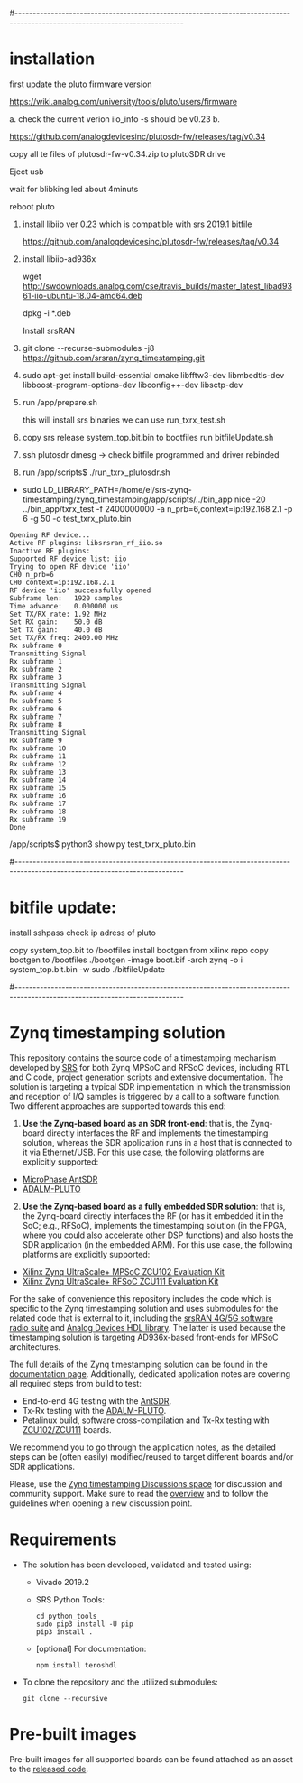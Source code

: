 #----------------------------------------------------------------------------------------------------------------------------

# installation

first update the pluto firmware version

https://wiki.analog.com/university/tools/pluto/users/firmware

a. check the current verion
   iio_info -s
   should be v0.23
b. 

https://github.com/analogdevicesinc/plutosdr-fw/releases/tag/v0.34

copy all te files of plutosdr-fw-v0.34.zip to plutoSDR drive
   
   Eject usb 
   
   wait for blibking led about 4minuts
   
   reboot pluto


1. install libiio ver 0.23 which is compatible with srs 2019.1 bitfile

    https://github.com/analogdevicesinc/plutosdr-fw/releases/tag/v0.34
    
2. install libiio-ad936x

    wget http://swdownloads.analog.com/cse/travis_builds/master_latest_libad9361-iio-ubuntu-18.04-amd64.deb
    
    dpkg -i *.deb
    
    Install srsRAN
    
4. git clone --recurse-submodules -j8 https://github.com/srsran/zynq_timestamping.git
5. sudo apt-get install build-essential cmake libfftw3-dev libmbedtls-dev libboost-program-options-dev libconfig++-dev libsctp-dev  
6. run /app/prepare.sh
   
   this will install srs binaries
   we can use run_txrx_test.sh

4. copy srs release system_top.bit.bin to bootfiles
   run bitfileUpdate.sh
   
5. ssh plutosdr
   dmesg  -> check bitfile programmed and driver rebinded
    
6. run /app/scripts$ ./run_txrx_plutosdr.sh
+ sudo LD_LIBRARY_PATH=/home/ei/srs-zynq-timestamping/zynq_timestamping/app/scripts/../bin_app nice -20 ../bin_app/txrx_test -f 2400000000 -a n_prb=6,context=ip:192.168.2.1 -p 6 -g 50 -o test_txrx_pluto.bin

```
Opening RF device...
Active RF plugins: libsrsran_rf_iio.so
Inactive RF plugins:
Supported RF device list: iio
Trying to open RF device 'iio'
CH0 n_prb=6
CH0 context=ip:192.168.2.1
RF device 'iio' successfully opened
Subframe len:   1920 samples
Time advance:   0.000000 us
Set TX/RX rate: 1.92 MHz
Set RX gain:    50.0 dB
Set TX gain:    40.0 dB
Set TX/RX freq: 2400.00 MHz
Rx subframe 0
Transmitting Signal
Rx subframe 1
Rx subframe 2
Rx subframe 3
Transmitting Signal
Rx subframe 4
Rx subframe 5
Rx subframe 6
Rx subframe 7
Rx subframe 8
Transmitting Signal
Rx subframe 9
Rx subframe 10
Rx subframe 11
Rx subframe 12
Rx subframe 13
Rx subframe 14
Rx subframe 15
Rx subframe 16
Rx subframe 17
Rx subframe 18
Rx subframe 19
Done
```
/app/scripts$ python3 show.py test_txrx_pluto.bin 

#----------------------------------------------------------------------------------------------------------------------------
# bitfile update:
install sshpass
check ip adress of pluto

copy system_top.bit to /bootfiles
install bootgen from xilinx repo
copy bootgen to /bootfiles
./bootgen -image boot.bif -arch zynq -o i system_top.bit.bin -w
sudo ./bitfileUpdate



#----------------------------------------------------------------------------------------------------------------------------

# Zynq timestamping solution

This repository contains the source code of a timestamping mechanism developed by [SRS](http://www.srs.io) for both Zynq MPSoC and RFSoC devices, including RTL and C code, project generation scripts and extensive documentation. The solution is targeting a typical SDR implementation in which the transmission and reception of I/Q samples is triggered by a call to a software function. Two different approaches are supported towards this end:

1. **Use the Zynq-based board as an SDR front-end**: that is, the Zynq-board directly interfaces the RF and implements the timestamping solution, whereas the SDR application runs in a host that is connected to it via Ethernet/USB. For this use case, the following platforms are explicitly supported:

  - [MicroPhase AntSDR](/projects/antsdr/)
  - [ADALM-PLUTO](/projects/pluto/)

2. **Use the Zynq-based board as a fully embedded SDR solution**: that is, the Zynq-board directly interfaces the RF (or has it embedded it in the SoC; e.g., RFSoC), implements the timestamping solution (in the FPGA, where you could also accelerate other DSP functions) and also hosts the SDR application (in the embedded ARM). For this use case, the following platforms are explicitly supported:

  - [Xilinx Zynq UltraScale+ MPSoC ZCU102 Evaluation Kit](/projects/zcu102/)
  - [Xilinx Zynq UltraScale+ RFSoC ZCU111 Evaluation Kit](/projects/zcu111/)

For the sake of convenience this repository includes the code which is specific to the Zynq timestamping solution and uses submodules for the related code that is external to it, including the [srsRAN 4G/5G software radio suite](https://www.srsran.com) and [Analog Devices HDL library](https://wiki.analog.com/resources/fpga/docs/hdl). The latter is used because the timestamping solution is targeting AD936x-based front-ends for MPSoC architectures.

The full details of the Zynq timestamping solution can be found in the [documentation page](https://srsran.github.io/zynq_timestamping/). Additionally, dedicated application notes are covering all required steps from build to test:

- End-to-end 4G testing with the [AntSDR](https://srsran.github.io/zynq_timestamping/app/antsdr.html).
- Tx-Rx testing with the [ADALM-PLUTO](https://srsran.github.io/zynq_timestamping/app/plutosdr.html).
- Petalinux build, software cross-compilation and Tx-Rx testing with [ZCU102/ZCU111](https://srsran.github.io/zynq_timestamping/app/zcu.html) boards.

We recommend you to go through the application notes, as the detailed steps can be (often easily) modified/reused to target different boards and/or SDR applications.

Please, use the [Zynq timestamping Discussions space](https://github.com/srsran/zynq_timestamping/discussions) for discussion and community support. Make sure to read the [overview](https://github.com/srsran/zynq_timestamping/discussions/1) and to follow the guidelines when opening a new discussion point.

# Requirements

- The solution has been developed, validated and tested using:

  * Vivado 2019.2
  * SRS Python Tools:

    ```
    cd python_tools
    sudo pip3 install -U pip
    pip3 install .
    ```
  * [optional] For documentation:
    ```
    npm install teroshdl
    ```

- To clone the repository and the utilized submodules:

  ```
  git clone --recursive
  ```

# Pre-built images

Pre-built images for all supported boards can be found attached as an asset to the [released code](https://github.com/srsran/zynq_timestamping/releases).
